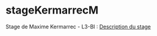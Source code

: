 # stageKermarrecM
Stage de Maxime Kermarrec - L3-BI : [Description du stage](stageKermarrec-6bid.html) 
